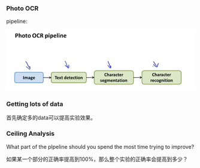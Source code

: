 ### Photo OCR

pipeline:

![](assets/49.png)

### Getting lots of data

首先确定多的data可以提高实验效果。

### Ceiling Analysis

What part of the plpeline should you spend the most time trying to improve?

如果某一个部分的正确率提高到100%，那么整个实验的正确率会提高到多少？

